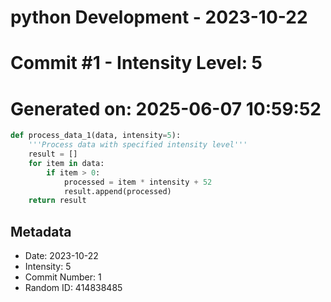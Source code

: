 ﻿# python Development - 2023-10-22
# Commit #1 - Intensity Level: 5
# Generated on: 2025-06-07 10:59:52
```python
def process_data_1(data, intensity=5):
    '''Process data with specified intensity level'''
    result = []
    for item in data:
        if item > 0:
            processed = item * intensity + 52
            result.append(processed)
    return result
```
## Metadata
- Date: 2023-10-22
- Intensity: 5
- Commit Number: 1
- Random ID: 414838485
